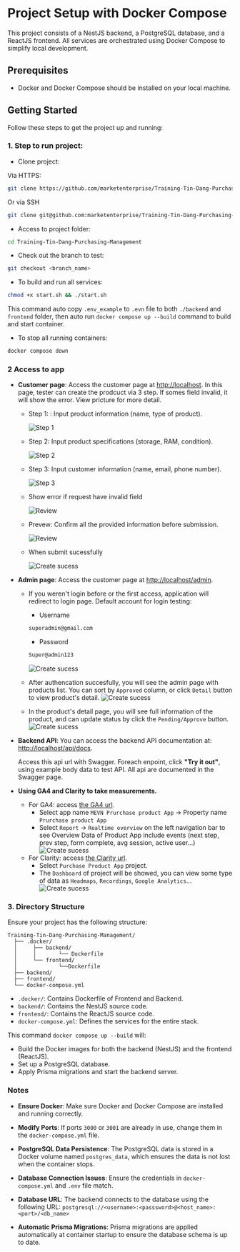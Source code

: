 # Project Setup with Docker Compose

This project consists of a NestJS backend, a PostgreSQL database, and a ReactJS frontend. All services are orchestrated using Docker Compose to simplify local development.

## Prerequisites
- Docker and Docker Compose should be installed on your local machine.

## Getting Started

Follow these steps to get the project up and running:

### 1. Step to run project:
- Clone project:

Via HTTPS:
```sh
git clone https://github.com/marketenterprise/Training-Tin-Dang-Purchasing-Management.git
```
Or via SSH
```sh
git clone git@github.com:marketenterprise/Training-Tin-Dang-Purchasing-Management.git
```
- Access to project folder:
```sh
cd Training-Tin-Dang-Purchasing-Management
```
- Check out the branch to test:
```sh
git checkout <branch_name>
```
- To build and run all services:
```sh
chmod +x start.sh && ./start.sh
```
This command auto copy `.env_example` to `.evn` file to both `./backend` and `frontend` folder, then auto run 
`docker compose up --build` command to build and start container.
- To stop all running containers:
```sh
docker compose down
```

### 2 Access to app

- **Customer page**: Access the customer page at [http://localhost](http://localhost). In this page, tester can create the prodcuct via 3 step. If somes field invalid, it will show the error. View pricture for more detail.

  - Step 1: : Input product information (name, type of product).

    ![Step 1](https://i.ibb.co/nrq4VNb/Screenshot-2024-11-04-at-09-22-46.png)
  
  - Step 2:  Input product specifications (storage, RAM, condition).
  
    ![Step 2](https://i.ibb.co/KKShyzc/Screenshot-2024-11-04-at-09-17-56.png)
  
  - Step 3: Input customer information (name, email, phone number).
  
    ![Step 3](https://i.ibb.co/4YSTwmt/Screenshot-2024-11-04-at-09-18-21.png)
  - Show error if request have invalid field 

    ![Review](https://i.ibb.co/ZYKwbKH/Screenshot-2024-11-04-at-08-20-15.png)
  
  - Prevew: Confirm all the provided information before submission.
  
    ![Review](https://i.ibb.co/VN1623N/Screenshot-2024-11-04-at-09-18-36.png)
  
  - When submit sucessfully
  
    ![Create sucess](https://i.ibb.co/LgGZdV6/Screenshot-2024-11-04-at-09-18-43.png)
  
- **Admin page**: Access the customer page at [http://localhost/admin](http://localhost/admin).
  - If you weren't login before or the first access, application will redirect to login page. Default account for login testing:
  
      - Username
      ```sh
      superadmin@gmail.com
      ```
      - Password
      ```sh
      Super@admin123
      ```
    ![Create sucess](https://i.ibb.co/vdNRWSd/Screenshot-2024-11-04-at-08-21-10.png)
   - After authencation succesfully, you will see the admin page with products list. You can sort by `Approved` column, or click `Detail` button to view product's detail.
     ![Create sucess](https://i.ibb.co/km4ktvB/Screenshot-2024-11-04-at-08-19-24.png)
   - In the product's detail page, you will see full information of the product, and can update status by click the `Pending/Approve` button.
     ![Create sucess](https://i.ibb.co/YBmr3N8/Screenshot-2024-11-04-at-08-19-04.png)
- **Backend API**: You can access the backend API documentation at: [http://localhost/api/docs](http://localhost/api/docs).

  Access this api url with Swagger. Foreach enpoint, click **"Try it out"**, using example body data to test API. All api are documented in the Swagger page.

- **Using GA4 and Clarity to take measurements.**
  - For GA4: access [the GA4 url](https://analytics.google.com/analytics).
    - Select app name `MEVN Prurchase product App` -> Property name `Prurchase product App`
    - Select `Report` -> `Realtime overview` on the left navigation bar to see Overview Data of Product App include events (next step, prev step, form complete, avg session, active user...)
     ![Create sucess](https://i.ibb.co/Mnh23TJ/Screenshot-2024-11-04-at-09-05-25.png)
  - For Clarity: access [the Clarity url](https://clarity.microsoft.com/projects).
    - Select `Purchase Product App` project.
    - The `Dashboard` of project will be showed, you can view some type of data as `Headmaps`, `Recordings`, `Google Analytics`...
    ![Create sucess](https://i.ibb.co/7JNzSTC/Screenshot-2024-11-04-at-09-10-59.png)

### 3. Directory Structure
Ensure your project has the following structure:
```
Training-Tin-Dang-Purchasing-Management/
  ├── .docker/
  │     ├── backend/
  │     │       └── Dockerfile
  │     └── frontend/
  │             └──Dockerfile
  ├── backend/
  ├── frontend/
  └── docker-compose.yml
```

- `.docker/`: Contains Dockerfile of Frontend and Backend.
- `backend/`: Contains the NestJS source code.
- `frontend/`: Contains the ReactJS source code.
- `docker-compose.yml`: Defines the services for the entire stack.


This command `docker compose up --build` will:
- Build the Docker images for both the backend (NestJS) and the frontend (ReactJS).
- Set up a PostgreSQL database.
- Apply Prisma migrations and start the backend server.

### Notes
- **Ensure Docker**: Make sure Docker and Docker Compose are installed and running correctly.
- **Modify Ports**: If ports `3000` or `3001` are already in use, change them in the `docker-compose.yml` file.
- **PostgreSQL Data Persistence**: The PostgreSQL data is stored in a Docker volume named `postgres_data`, which ensures the data is not lost when the container stops.
- **Database Connection Issues**: Ensure the credentials in `docker-compose.yml` and `.env` file match.

- **Database URL**: The backend connects to the database using the following URL: `postgresql://<username>:<passsword>@<host_name>:<port>/<db_name>`
- **Automatic Prisma Migrations**: Prisma migrations are applied automatically at container startup to ensure the database schema is up to date.

